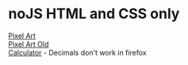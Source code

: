 # noJS HTML and CSS only

[Pixel Art](https://quarknerd.github.io/noJS/pixelArt) \
[Pixel Art Old](https://quarknerd.github.io/noJS/pixelArtOld) \
[Calculator](https://quarknerd.github.io/noJS/calc) - Decimals don't work in firefox
